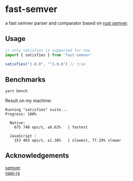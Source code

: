 # fast-semver

a fast semver parser and comparator based on [rust semver](https://github.com/dtolnay/semver).

## Usage

```js
// only satisfies is supported for now
import { satisfies } from 'fast-semver'

satisfies("1.0.0", "^1.0.0") // true
```

## Benchmarks

```sh
yarn bench
```

Result on my machine:
```
Running "satisfies" suite...
Progress: 100%

  Native:
    675 740 ops/s, ±6.62%   | fastest

  JavaScript :
    153 463 ops/s, ±1.38%   | slowest, 77.29% slower
```


## Acknowledgements
[semver](https://github.com/dtolnay/semver)  
[napi-rs](https://github.com/napi-rs/napi-rs)

